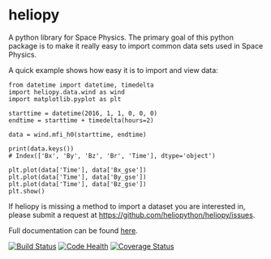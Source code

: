 # heliopy

A python library for Space Physics. The primary goal of this python package is
to make it really easy to import common data sets used in Space Physics.

A quick example shows how easy it is to import and view data:

```
from datetime import datetime, timedelta
import heliopy.data.wind as wind
import matplotlib.pyplot as plt

starttime = datetime(2016, 1, 1, 0, 0, 0)
endtime = starttime + timedelta(hours=2)

data = wind.mfi_h0(starttime, endtime)

print(data.keys())
# Index(['Bx', 'By', 'Bz', 'Br', 'Time'], dtype='object')

plt.plot(data['Time'], data['Bx_gse'])
plt.plot(data['Time'], data['By_gse'])
plt.plot(data['Time'], data['Bz_gse'])
plt.show()
```

If heliopy is missing a method to import a dataset you are interested in, please
submit a request at https://github.com/heliopython/heliopy/issues.

Full documentation can be found [here](http://heliopy.readthedocs.io/en/latest/).

[![Build Status](https://travis-ci.org/heliopython/heliopy.svg?branch=master)](https://travis-ci.org/heliopython/heliopy)
[![Code Health](https://landscape.io/github/heliopython/heliopy/master/landscape.svg?style=flat)](https://landscape.io/github/heliopython/heliopy/master)
[![Coverage Status](https://coveralls.io/repos/github/heliopython/heliopy/badge.svg?branch=master)](https://coveralls.io/github/heliopython/heliopy?branch=master)
